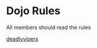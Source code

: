 Dojo Rules
==========

All members should read the rules

[deadlyvipers](https://github.com/deadlyvipers)

